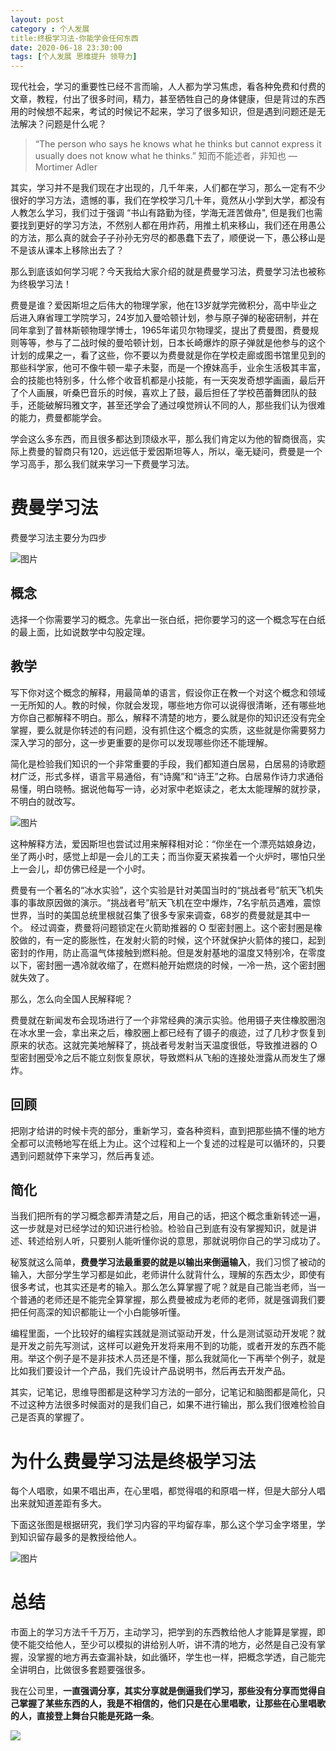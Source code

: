 ```yaml
---
layout: post
category : 个人发展
title:终极学习法-你能学会任何东西
date: 2020-06-18 23:30:00
tags: [个人发展 思维提升 领导力]
---
```


现代社会，学习的重要性已经不言而喻，人人都为学习焦虑，看各种免费和付费的文章，教程，付出了很多时间，精力，甚至牺牲自己的身体健康，但是背过的东西用的时候想不起来，考试的时候记不起来，学习了很多知识，但是遇到问题还是无法解决？问题是什么呢？

> “The person who says he knows what he thinks but cannot express it usually does not know what he thinks.”
> 知而不能述者，非知也
> — Mortimer Adler

其实，学习并不是我们现在才出现的，几千年来，人们都在学习，那么一定有不少很好的学习方法，遗憾的事，我们在学校学习几十年，竟然从小学到大学，都没有人教怎么学习，我们过于强调 “书山有路勤为径，学海无涯苦做舟",  但是我们也需要找到更好的学习方法，不然别人都在用炸药，用推土机来移山，我们还在用愚公的方法，那么真的就会子子孙孙无穷尽的都愚蠢下去了，顺便说一下，愚公移山是不是该从课本上移除出去了？

那么到底该如何学习呢？今天我给大家介绍的就是费曼学习法，费曼学习法也被称为终极学习法！

费曼是谁？爱因斯坦之后伟大的物理学家，他在13岁就学完微积分，高中毕业之后进入麻省理工学院学习，24岁加入曼哈顿计划，参与原子弹的秘密研制，并在同年拿到了普林斯顿物理学博士，1965年诺贝尔物理奖，提出了费曼图，费曼规则等等，参与了二战时候的曼哈顿计划，日本长崎爆炸的原子弹就是他参与的这个计划的成果之一，看了这些，你不要以为费曼就是你在学校走廊或图书馆里见到的那些科学家，他可不像牛顿一辈子未娶，而是一个撩妹高手，业余生活极其丰富，会的技能也特别多，什么修个收音机都是小技能，有一天突发奇想学画画，最后开了个人画展，听桑巴音乐的时候，喜欢上了鼓，最后担任了学校芭蕾舞团队的鼓手，还能破解玛雅文字，甚至还学会了通过嗅觉辨认不同的人，那些我们认为很难的能力，费曼都能学会。

学会这么多东西，而且很多都达到顶级水平，那么我们肯定以为他的智商很高，实际上费曼的智商只有120，远远低于爱因斯坦等人，所以，毫无疑问，费曼是一个学习高手，那么我们就来学习一下费曼学习法。

# 费曼学习法

费曼学习法主要分为四步

![图片](https://cdn.jsdelivr.net/gh/wangdeshui/blogpics@master/weixin2020061801.png)



## 概念

选择一个你需要学习的概念。先拿出一张白纸，把你要学习的这一个概念写在白纸的最上面，比如说数学中勾股定理。

## 教学

写下你对这个概念的解释，用最简单的语言，假设你正在教一个对这个概念和领域一无所知的人。教的时候，你就会发现，哪些地方你可以说得很清晰，还有哪些地方你自己都解释不明白。那么，解释不清楚的地方，要么就是你的知识还没有完全掌握，要么就是你转述的有问题，没有抓住这个概念的实质，这些就是你需要努力深入学习的部分，这一步更重要的是你可以发现哪些你还不能理解。

简化是检验我们知识的一个非常重要的手段，我们都知道白居易，白居易的诗歌题材广泛，形式多样，语言平易通俗，有“诗魔”和“诗王”之称。白居易作诗力求通俗易懂，明白晓畅。据说他每写一诗，必对家中老妪读之，老太太能理解的就抄录，不明白的就改写。

![图片](https://cdn.jsdelivr.net/gh/wangdeshui/blogpics@master/weixin2020061802.png)



这种解释方法，爱因斯坦也尝试过用来解释相对论：“你坐在一个漂亮姑娘身边，坐了两小时，感觉上却是一会儿的工夫；而当你夏天紧挨着一个火炉时，哪怕只坐上一会儿，却仿佛已经是一个小时。

费曼有一个著名的“冰水实验”，这个实验是针对美国当时的“挑战者号”航天飞机失事的事故原因做的演示。“挑战者号”航天飞机在空中爆炸，7名宇航员遇难，震惊世界，当时的美国总统里根就召集了很多专家来调查，68岁的费曼就是其中一个。
经过调查，费曼将问题锁定在火箭助推器的 O 型密封圈上。这个密封圈是橡胶做的，有一定的膨胀性，在发射火箭的时候，这个环就保护火箭体的接口，起到密封的作用，防止高温气体接触到燃料舱。但是发射基地的温度又特别冷，在零度以下，密封圈一遇冷就收缩了，在燃料舱开始燃烧的时候，一冷一热，这个密封圈就失效了。

那么，怎么向全国人民解释呢？

费曼就在新闻发布会现场进行了一个非常经典的演示实验。他用镊子夹住橡胶圈泡在冰水里一会，拿出来之后，橡胶圈上都已经有了镊子的痕迹，过了几秒才恢复到原来的状态。这就完美地解释了，挑战者号发射当天温度很低，导致推进器的 O 型密封圈受冷之后不能立刻恢复原状，导致燃料从飞船的连接处泄露从而发生了爆炸。

## 回顾

把刚才给讲的时候卡壳的部分，重新学习，查各种资料，直到把那些搞不懂的地方全都可以流畅地写在纸上为止。这个过程和上一个复述的过程是可以循环的，只要遇到问题就停下来学习，然后再复述。

## 简化

当我们把所有的学习概念都弄清楚之后，用自己的话，把这个概念重新转述一遍， 这一步就是对已经学过的知识进行检验。检验自己到底有没有掌握知识，就是讲述、转述给别人听，只要别人能听懂你说的意思，那就说明你自己的学习成功了。

秘笈就这么简单，**费曼学习法最重要的就是以输出来倒逼输入**，我们习惯了被动的输入，大部分学生学习都是如此，老师讲什么就背什么，理解的东西太少，即使有很多考试，也其实还是考的输入。那么怎么算掌握了呢？就是自己能当老师，当一个普通的老师还是不能完全算掌握，那么费曼被成为老师的老师，就是强调我们要把任何高深的知识都能让一个小白能够听懂。

编程里面，一个比较好的编程实践就是测试驱动开发，什么是测试驱动开发呢？就是开发之前先写测试，这样可以避免开发将来用不到的功能，或者开发的东西不能用。举这个例子是不是非技术人员还是不懂，那么我就简化一下再举个例子，就是比如我们要设计一个产品，我们先设计产品说明书，然后再去开发产品。

其实，记笔记，思维导图都是这种学习方法的一部分，记笔记和脑图都是简化，只不过这种方法很多时候面对的是我们自己，如果不进行输出，那么我们很难检验自己是否真的掌握了。

# 为什么费曼学习法是终极学习法

每个人唱歌，如果不唱出声，在心里唱，都觉得唱的和原唱一样，但是大部分人唱出来就知道差距有多大。

下面这张图是根据研究，我们学习内容的平均留存率，那么这个学习金字塔里，学到知识留存最多的是教授给他人。

![图片](https://cdn.jsdelivr.net/gh/wangdeshui/blogpics@master/weixin2020061803.png)

# 总结

市面上的学习方法千千万万，主动学习，把学到的东西教给他人才能算是掌握，即使不能交给他人，至少可以模拟的讲给别人听，讲不清的地方，必然是自己没有掌握，没掌握的地方再去查漏补缺，如此循环，学生也一样，把概念学透，自己能完全讲明白，比做很多套题要强很多。

我在公司里，**一直强调分享，其实分享就是倒逼我们学习，那些没有分享而觉得自己掌握了某些东西的人，我是不相信的，他们只是在心里唱歌，让那些在心里唱歌的人，直接登上舞台只能是死路一条**。



![](https://cdn.jsdelivr.net/gh/wangdeshui/blogpics@master/weixino_qrcode_for_gh_fe8f228bad0d_258.jpg)

